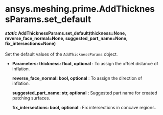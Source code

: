 # ansys.meshing.prime.AddThicknessParams.set_default



#### *static* AddThicknessParams.set_default(thickness=None, reverse_face_normal=None, suggested_part_name=None, fix_intersections=None)

Set the default values of the `AddThicknessParams` object.

* **Parameters:**
  **thickness: float, optional**
  : To assign the offset distance of inflation.

  **reverse_face_normal: bool, optional**
  : To assign the direction of inflation.

  **suggested_part_name: str, optional**
  : Suggested part name for created patching surfaces.

  **fix_intersections: bool, optional**
  : Fix intersections in concave regions.

<!-- !! processed by numpydoc !! -->

